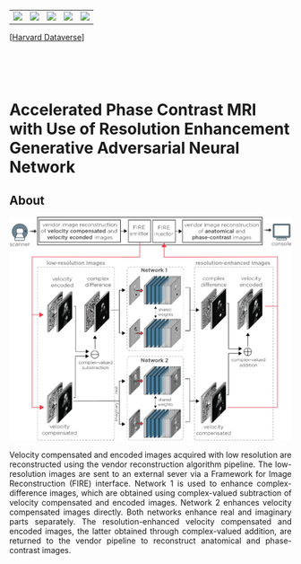 <table>
<tr>
<td><img src='imgs/Subject_002.gif' width=100></td>
<td><img src='imgs/Subject_004.gif' width=100></td>
<td><img src='imgs/Subject_018.gif' width=100></td>
<td><img src='imgs/Subject_021.gif' width=100></td>
<td><img src='imgs/Subject_026.gif' width=100></td>
</tr>
</table>

[[Harvard Dataverse](https://dataverse.harvard.edu/dataset.xhtml?persistentId=doi:10.7910/DVN/SLNTKB)]

<br><br><br>

# Accelerated Phase Contrast MRI with Use of Resolution Enhancement Generative Adversarial Neural Network 

## About 



<p align="center">
    <img src='imgs/inline_reconstruction.png' width=840>
    <br>
    <p align="justify">
    Velocity compensated and encoded images acquired with low resolution are reconstructed using the vendor reconstruction algorithm pipeline. The low-resolution images are sent to an external sever via a Framework for Image Reconstruction (FIRE) interface. Network 1 is used to enhance complex-difference images, which are obtained using complex-valued subtraction of velocity compensated and encoded images. Network 2 enhances velocity compensated images directly. Both networks enhance real and imaginary parts separately. The resolution-enhanced velocity compensated and encoded images, the latter obtained through complex-valued addition, are returned to the vendor pipeline to reconstruct anatomical and phase-contrast images.
    </p>
    <br><br>

</p>